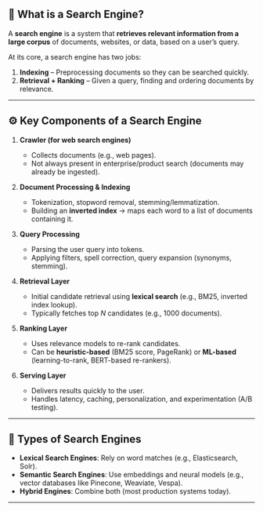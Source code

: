 ## 🔎 What is a Search Engine?

A **search engine** is a system that **retrieves relevant information from a large corpus** of documents, websites, or data, based on a user’s query.

At its core, a search engine has two jobs:

1. **Indexing** – Preprocessing documents so they can be searched quickly.
2. **Retrieval + Ranking** – Given a query, finding and ordering documents by relevance.

---

## ⚙️ Key Components of a Search Engine

1. **Crawler (for web search engines)**

   * Collects documents (e.g., web pages).
   * Not always present in enterprise/product search (documents may already be ingested).

2. **Document Processing & Indexing**

   * Tokenization, stopword removal, stemming/lemmatization.
   * Building an **inverted index** → maps each word to a list of documents containing it.

3. **Query Processing**

   * Parsing the user query into tokens.
   * Applying filters, spell correction, query expansion (synonyms, stemming).

4. **Retrieval Layer**

   * Initial candidate retrieval using **lexical search** (e.g., BM25, inverted index lookup).
   * Typically fetches top *N* candidates (e.g., 1000 documents).

5. **Ranking Layer**

   * Uses relevance models to re-rank candidates.
   * Can be **heuristic-based** (BM25 score, PageRank) or **ML-based** (learning-to-rank, BERT-based re-rankers).

6. **Serving Layer**

   * Delivers results quickly to the user.
   * Handles latency, caching, personalization, and experimentation (A/B testing).

---

## 🧠 Types of Search Engines

* **Lexical Search Engines**: Rely on word matches (e.g., Elasticsearch, Solr).
* **Semantic Search Engines**: Use embeddings and neural models (e.g., vector databases like Pinecone, Weaviate, Vespa).
* **Hybrid Engines**: Combine both (most production systems today).

---

